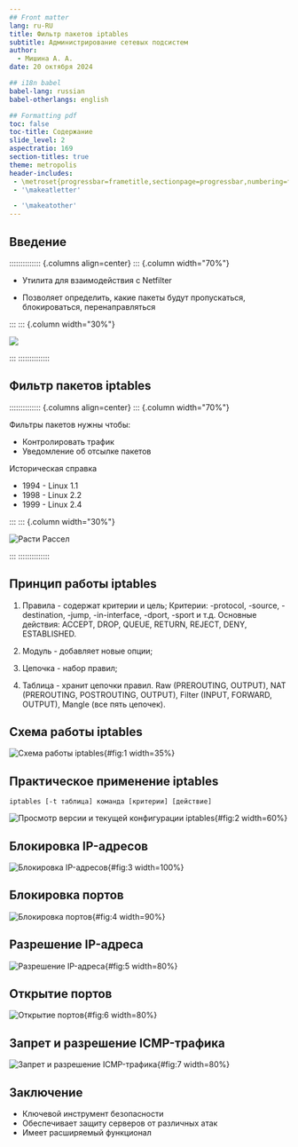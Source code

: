 ```yaml
---
## Front matter
lang: ru-RU
title: Фильтр пакетов iptables
subtitle: Администрирование сетевых подсистем
author:
  - Мишина А. А.
date: 20 октября 2024

## i18n babel
babel-lang: russian
babel-otherlangs: english

## Formatting pdf
toc: false
toc-title: Содержание
slide_level: 2
aspectratio: 169
section-titles: true
theme: metropolis
header-includes:
 - \metroset{progressbar=frametitle,sectionpage=progressbar,numbering=fraction}
 - '\makeatletter'

 - '\makeatother'
---
```


## Введение

:::::::::::::: {.columns align=center}
::: {.column width="70%"}

  - Утилита для взаимодействия с Netfilter

  - Позволяет определить, какие пакеты будут пропускаться, блокироваться, перенаправляться

:::
::: {.column width="30%"}

![](./image/iptables.jpg)

:::
::::::::::::::

## Фильтр пакетов iptables

:::::::::::::: {.columns align=center}
::: {.column width="70%"}

  Фильтры пакетов нужны чтобы:

  - Контролировать трафик
  - Уведомление об отсылке пакетов

  Историческая справка

  - 1994 - Linux 1.1
  - 1998 - Linux 2.2
  - 1999 - Linux 2.4

:::
::: {.column width="30%"}

![Расти Рассел](./image/rusty-russell.jpg)

:::
::::::::::::::

## Принцип работы iptables

1. Правила - содержат критерии и цель;
Критерии: -protocol, -source, -destination, -jump, -in-interface, -dport, -sport и т.д.
Основные действия: ACCEPT, DROP, QUEUE, RETURN, REJECT, DENY, ESTABLISHED.

2. Модуль - добавляет новые опции;

3. Цепочка - набор правил;

4. Таблица - хранит цепочки правил. Raw (PREROUTING, OUTPUT), NAT (PREROUTING, POSTROUTING, OUTPUT), Filter (INPUT, FORWARD, OUTPUT), Mangle (все пять цепочек).

## Схема работы iptables

![Схема работы iptables](image/Netfilter-tables.jpg){#fig:1 width=35%}

## Практическое применение iptables

```
iptables [-t таблица] команда [критерии] [действие]
```

![Просмотр версии и текущей конфигурации iptables](image/1.png){#fig:2 width=60%}

## Блокировка IP-адресов

![Блокировка IP-адресов](image/2.png){#fig:3 width=100%}

## Блокировка портов

![Блокировка портов](image/3.png){#fig:4 width=90%}

## Разрешение IP-адреса

![Разрешение IP-адреса](image/4.png){#fig:5 width=80%}

## Открытие портов

![Открытие портов](image/5.png){#fig:6 width=80%}

## Запрет и разрешение ICMP-трафика

![Запрет и разрешение ICMP-трафика](image/6.png){#fig:7 width=80%}

## Заключение

- Ключевой инструмент безопасности
- Обеспечивает защиту серверов от различных атак
- Имеет расширяемый функционал